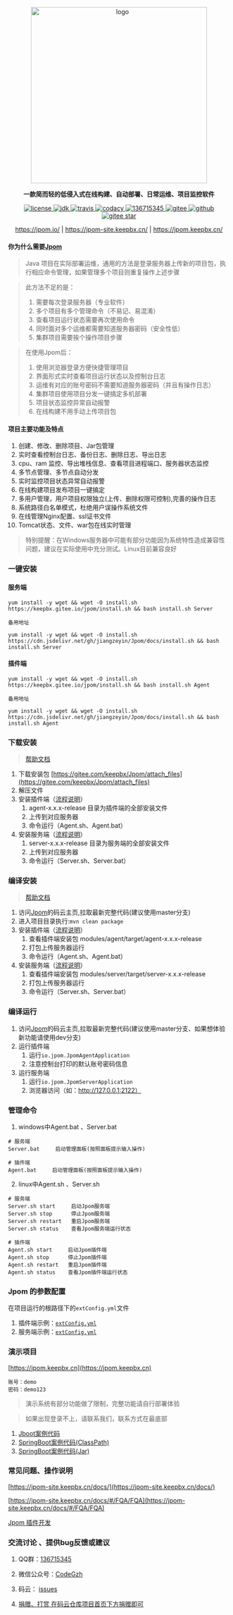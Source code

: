 <p align="center">
	<a href="https://jpom.io/"  target="_blank">
	    <img src="https://images.gitee.com/uploads/images/2020/0506/122643_601ae3bf_804942.jpeg" width="400" alt="logo">
	</a>
</p>
<p align="center">
	<strong>一款简而轻的低侵入式在线构建、自动部署、日常运维、项目监控软件</strong>
</p>

<p align="center">
    <a target="_blank" href="https://gitee.com/keepbx/Jpom">
        <img src='https://img.shields.io/github/license/jiangzeyin/jpom.svg?style=flat' alt='license'/>
    </a>
    <a target="_blank" href="https://gitee.com/keepbx/Jpom">
        <img src='https://img.shields.io/badge/JDK-1.8+-green.svg' alt='jdk'/>
    </a>
    <a target="_blank" href="https://travis-ci.org/jiangzeyin/Jpom">
        <img src='https://travis-ci.org/jiangzeyin/Jpom.svg?branch=master' alt='travis'/>
    </a>
    <a target="_blank" href="https://www.codacy.com/app/jiangzeyin/Jpom?utm_source=github.com&amp;utm_medium=referral&amp;utm_content=jiangzeyin/Jpom&amp;utm_campaign=Badge_Grade">
        <img src="https://api.codacy.com/project/badge/Grade/9c97dc9925c84404b63e15fefbacc984" alt="codacy"/>
    </a>
    <a target="_blank" href="https://shang.qq.com/wpa/qunwpa?idkey=7be1882a2e2f07cd4af28bbb1f13362af270ba4615f2a6c7aaf9605fc0563d1b">
        <img src='https://img.shields.io/badge/QQ%E7%BE%A4-136715345-yellowgreen.svg' alt='136715345'/>
    </a>
    <a target="_blank" href="https://gitee.com/keepbx/Jpom">
        <img src='https://img.shields.io/badge/Gitee-%E7%A0%81%E4%BA%91-yellow.svg' alt='gitee'/>
    </a>
    <a target="_blank" href="https://github.com/jiangzeyin/Jpom">
        <img src='https://img.shields.io/badge/Github-Github-red.svg' alt='github'/>
    </a>
    <a target="_blank" href="https://gitee.com/keepbx/Jpom">
        <img src='https://gitee.com/keepbx/Jpom/badge/star.svg?theme=dark' alt='gitee star'/>
    </a>
</p>
<p align="center">
	<a href="https://jpom.io/">https://jpom.io/</a> | <a href="https://jpom-site.keepbx.cn/">https://jpom-site.keepbx.cn/</a> | <a href="https://jpom.keepbx.cn/">https://jpom.keepbx.cn/</a>
</p>

 
#### 你为什么需要[Jpom](https://gitee.com/keepbx/Jpom)

> Java 项目在实际部署运维，通用的方法是登录服务器上传新的项目包，执行相应命令管理，如果管理多个项目则重复操作上述步骤

> 此方法不足的是：
> 1. 需要每次登录服务器（专业软件）
> 2. 多个项目有多个管理命令（不易记、易混淆）
> 3. 查看项目运行状态需要再次使用命令
> 4. 同时面对多个运维都需要知道服务器密码（安全性低）
> 5. 集群项目需要挨个操作项目步骤

> 在使用Jpom后：
> 1. 使用浏览器登录方便快捷管理项目
> 2. 界面形式实时查看项目运行状态以及控制台日志
> 3. 运维有对应的账号密码不需要知道服务器密码（并且有操作日志）
> 4. 集群项目使用项目分发一键搞定多机部署
> 5. 项目状态监控异常自动报警
> 6. 在线构建不用手动上传项目包

#### 项目主要功能及特点

1. 创建、修改、删除项目、Jar包管理
2. 实时查看控制台日志、备份日志、删除日志、导出日志
3. cpu、ram 监控、导出堆栈信息、查看项目进程端口、服务器状态监控
4. 多节点管理、多节点自动分发
5. 实时监控项目状态异常自动报警
6. 在线构建项目发布项目一键搞定
7. 多用户管理，用户项目权限独立(上传、删除权限可控制),完善的操作日志
8. 系统路径白名单模式，杜绝用户误操作系统文件
9. 在线管理Nginx配置、ssl证书文件
10. Tomcat状态、文件、war包在线实时管理

> 特别提醒：在Windows服务器中可能有部分功能因为系统特性造成兼容性问题，建议在实际使用中充分测试。Linux目前兼容良好

### 一键安装

#### 服务端

```
yum install -y wget && wget -O install.sh https://keepbx.gitee.io/jpom/install.sh && bash install.sh Server

备用地址

yum install -y wget && wget -O install.sh https://cdn.jsdelivr.net/gh/jiangzeyin/Jpom/docs/install.sh && bash install.sh Server

```

#### 插件端

```
yum install -y wget && wget -O install.sh https://keepbx.gitee.io/jpom/install.sh && bash install.sh Agent

备用地址

yum install -y wget && wget -O install.sh https://cdn.jsdelivr.net/gh/jiangzeyin/Jpom/docs/install.sh && bash install.sh Agent

```

### 下载安装

> [帮助文档](https://jpom-site.keepbx.cn/docs/#/安装使用/开始安装)

1. 下载安装包 [https://gitee.com/keepbx/Jpom/attach_files](https://gitee.com/keepbx/Jpom/attach_files)
2. 解压文件
3. 安装插件端（[流程说明](https://jpom-site.keepbx.cn/docs/#/安装使用/开始安装?id=安装插件端)）
    1. agent-x.x.x-release 目录为插件端的全部安装文件
    2. 上传到对应服务器
    3. 命令运行（Agent.sh、Agent.bat）
4. 安装服务端（[流程说明](https://jpom-site.keepbx.cn/docs/#/安装使用/开始安装?id=安装服务端)）
    1. server-x.x.x-release 目录为服务端的全部安装文件
    2. 上传到对应服务器
    3. 命令运行（Server.sh、Server.bat）

### 编译安装

> [帮助文档](https://jpom-site.keepbx.cn/docs/#/安装使用/开始安装)

1. 访问[Jpom](https://gitee.com/keepbx/Jpom)的码云主页,拉取最新完整代码(建议使用master分支)
2. 进入项目目录执行:`mvn clean package`
3. 安装插件端（[流程说明](https://jpom-site.keepbx.cn/docs/#/安装使用/开始安装?id=安装插件端)）
    1. 查看插件端安装包 modules/agent/target/agent-x.x.x-release
    2. 打包上传服务器运行
    3. 命令运行（Agent.sh、Agent.bat）
4. 安装服务端（[流程说明](https://jpom-site.keepbx.cn/docs/#/安装使用/开始安装?id=安装服务端)）
    1. 查看插件端安装包 modules/server/target/server-x.x.x-release
    2. 打包上传服务器运行
    3. 命令运行（Server.sh、Server.bat）

### 编译运行

1. 访问[Jpom](https://gitee.com/keepbx/Jpom)的码云主页,拉取最新完整代码(建议使用master分支、如果想体验新功能请使用dev分支)
2. 运行插件端   
    1. 运行`io.jpom.JpomAgentApplication`
    2. 注意控制台打印的默认账号密码信息
3. 运行服务端
    1. 运行`io.jpom.JpomServerApplication`
    2. 浏览器访问（如：http://127.0.0.1:2122）

### 管理命令
1. windows中Agent.bat 、Server.bat
```
# 服务端
Server.bat     启动管理面板(按照面板提示输入操作)

# 插件端
Agent.bat     启动管理面板(按照面板提示输入操作)
```
2. linux中Agent.sh 、Server.sh
```
# 服务端
Server.sh start     启动Jpom服务端
Server.sh stop      停止Jpom服务端
Server.sh restart   重启Jpom服务端
Server.sh status    查看Jpom服务端运行状态

# 插件端
Agent.sh start     启动Jpom插件端
Agent.sh stop      停止Jpom插件端
Agent.sh restart   重启Jpom插件端
Agent.sh status    查看Jpom插件端运行状态
```

### Jpom 的参数配置

   在项目运行的根路径下的`extConfig.yml`文件
   1. 插件端示例：[`extConfig.yml`](https://gitee.com/keepbx/Jpom/blob/master/modules/agent/src/main/resources/bin/extConfig.yml) 
   2. 服务端示例：[`extConfig.yml`](https://gitee.com/keepbx/Jpom/blob/master/modules/server/src/main/resources/bin/extConfig.yml)

### 演示项目

   [https://jpom.keepbx.cn](https://jpom.keepbx.cn)
```   
账号：demo
密码：demo123
```    
   > 演示系统有部分功能做了限制，完整功能请自行部署体验
   
   > 如果出现登录不上，请联系我们，联系方式在最底部
    
   1. [Jboot案例代码](https://gitee.com/keepbx/Jpom-demo-case/tree/master/jboot-test)
   2. [SpringBoot案例代码(ClassPath)](https://gitee.com/keepbx/Jpom-demo-case/tree/master/springboot-test)
   3. [SpringBoot案例代码(Jar)](https://gitee.com/keepbx/Jpom-demo-case/tree/master/springboot-test-jar)

### 常见问题、操作说明

[https://jpom-site.keepbx.cn/docs/](https://jpom-site.keepbx.cn/docs/) 

[https://jpom-site.keepbx.cn/docs/#/FQA/FQA](https://jpom-site.keepbx.cn/docs/#/FQA/FQA)

[Jpom 插件开发](https://gitee.com/keepbx/Jpom-Plugin)

### 交流讨论 、提供bug反馈或建议

  1. QQ群：[136715345](https://shang.qq.com/wpa/qunwpa?idkey=93ff8d8a37a436b752fe38d32075bb1b32a8e0b3d3ff19d0b541ca840433f561)
  
  2. 微信公众号：[CodeGzh](http://cdn.jsdelivr.net/gh/jiangzeyin/Jpom-site/docs/images/CodeGzh-QrCode.jpg)
  
  3. 码云： [issues](https://gitee.com/keepbx/Jpom/issues)
  
  4. [捐赠、打赏 在码云仓库项目首页下方捐赠即可](https://gitee.com/keepbx/Jpom)
